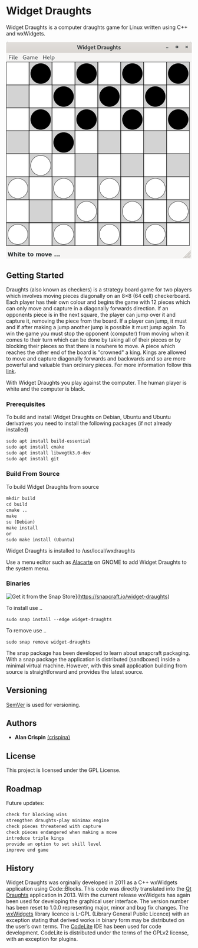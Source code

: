 # Widget Draughts

Widget Draughts is a computer draughts game for Linux written using C++ and wxWidgets.

![](widget-draughts.png)

## Getting Started

Draughts (also known as checkers) is a  strategy board game for two players which involves moving pieces diagonally on an 8×8 (64 cell) checkerboard. Each player has their own colour and begins the game with 12 pieces which can only move and capture in a diagonally forwards direction. If an opponents piece is in the next square, the player can jump over it and capture it, removing the piece from the board. If a player can jump, it must and if after making a jump another jump is possible it must jump again. To win the game you must stop the opponent (computer) from moving when it comes to their turn which can be done by taking all of their pieces or by blocking their pieces so that there is nowhere to move. A piece which reaches the other end of the board is "crowned" a king. Kings are allowed to move and capture diagonally forwards and backwards and so are more powerful and valuable than ordinary pieces. For more information follow this [link](https://en.wikipedia.org/wiki/Draughts).

With Widget Draughts you play against the computer. The human player is white and the computer is black.

### Prerequisites

To build and install Widget Draughts on Debian, Ubuntu and Ubuntu derivatives you need to install the following packages (if not already installed) 

```
sudo apt install build-essential
sudo apt install cmake
sudo apt install libwxgtk3.0-dev
sudo apt install git 
```

### Build From Source

To build Widget Draughts from source 

```
mkdir build  
cd build  
cmake ..
make
su (Debian)
make install
or
sudo make install (Ubuntu)
```
Widget Draughts is installed to /usr/local/wxdraughts

Use a menu editor such as [Alacarte](https://en.wikipedia.org/wiki/Alacarte) on GNOME to add Widget Draughts to the system menu.

### Binaries

![Get it from the Snap Store](https://snapcraft.io/static/images/badges/en/snap-store-white.svg)](https://snapcraft.io/widget-draughts)



To install use ..
```
sudo snap install --edge widget-draughts
```
To remove use ..
```
sudo snap remove widget-draughts
```

The snap package has been developed to learn about snapcraft packaging. With a snap package the application is distributed (sandboxed) inside a minimal virtual machine. However, with this small application building from source is straightforward and provides the latest source.

## Versioning

[SemVer](http://semver.org/) is used for versioning. 

## Authors

* **Alan Crispin** [(crispina)](https://github.com/crispinalan)


## License

This project is licensed under the GPL License.

## Roadmap

Future updates:
```
check for blocking wins
strengthen draughts-play minimax engine
check pieces threatened with capture 
check pieces endangered when making a move
introduce triple kings 
provide an option to set skill level
improve end game 
``` 

## History

Widget Draughts was orginally developed in 2011 as a C++ wxWidgets application using Code::Blocks. This code was directly translated into the [Qt Draughts](https://bitbucket.org/crispinalan/qt-5-draughts/src/master/) application in 2013. With the current release wxWidgets has again been used for developing the graphical user interface. The version number has been reset to 1.0.0 representing major, minor and bug fix changes. The [wxWidgets](https://www.wxwidgets.org/) library licence is L-GPL (Library General Public Licence) with an exception stating that derived works in binary form may be distributed on the user’s own terms. The [CodeLite](https://codelite.org/) IDE has been used for code development. CodeLite is distributed under the terms of the GPLv2 license, with an exception for plugins. 
